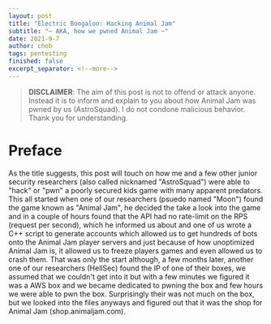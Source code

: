 ```yaml
---
layout: post
title: "Electric Boogaloo: Hacking Animal Jam"
subtitle: "~ AKA, how we pwned Animal Jam ~"
date: 2021-9-7
author: chob
tags: pentesting
finished: false
excerpt_separator: <!--more-->
---
```


> **DISCLAIMER**: The aim of this post is not to offend or attack anyone. Instead it is to inform and explain to you about how Animal Jam was pwned by us (AstroSquad). I do not condone malicious behavior. Thank you for understanding. 

# Preface
As the title suggests, this post will touch on how me and a few other junior security researchers (also called nicknamed "AstroSquad") were able to "hack" or "pwn" a poorly secured kids game with many apparent predators. This all started when one of our researchers (psuedo named "Moon") found the game known as "Animal Jam", he decided the take a look into the game and in a couple of hours found that the API had no rate-limit on the RPS (request per second), which he informed us about and one of us wrote a C++ script to generate accounts which allowed us to get hundreds of bots onto the Animal Jam player servers and just because of how unoptimized Animal Jam is, it allowed us to freeze players games and even allowed us to crash them. That was only the start although, a few months later, another one of our researchers (HellSec) found the IP of one of their boxes, we assumed that we couldn't get into it but with a few minutes we figured it was a AWS box and we became dedicated to pwning the box and few hours we were able to pwn the box. Surprisingly their was not much on the box, but we looked into the files anyways and figured out that it was the shop for Animal Jam (shop.animaljam.com).
